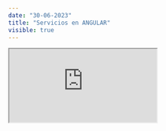 ```yaml
---
date: "30-06-2023"
title: "Servicios en ANGULAR"
visible: true
---
```

<iframe src="https://www.youtube.com/embed/gPlUZycxwCo" allowfullscreen></iframe>
